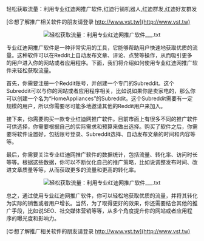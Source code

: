 轻松获取流量：利用专业红迪网推广软件,红迪行销机器人,红迪群发,红迪好友群发

[😍想了解推广相关软件的朋友请登录 http://www.vst.tw](http://www.vst.tw)

 <center><img src="https://vst.tw/MP4/tuiguang/png/0.png" alt="轻松获取流量：利用专业红迪网推广软件___.txt"></center>

专业红迪网推广软件是一种非常实用的工具，它能够帮助用户快速地获取优质的流量。这种软件可以在Reddit上自动发布文章、评论、点赞等操作，从而吸引更多的用户进入你的网站或者应用程序。下面，我们将介绍如何使用专业红迪网推广软件来轻松获取流量。

首先，你需要注册一个Reddit账号，并创建一个专门的Subreddit。这个Subreddit可以与你的网站或者应用程序相关，比如说如果你是卖家电的，那么你可以创建一个名为“HomeAppliances”的Subreddit。这个Subreddit需要有一定规模的用户，所以你需要尽可能多地邀请其他的Reddit用户来加入。

接下来，你需要购买一款专业红迪网推广软件。目前市面上有很多不同的推广软件可供选择，你需要根据自己的实际需求和预算来做出选择。购买了软件之后，你需要将软件设置好，包括账号登录、Subreddit选择、自动发布文章的时间和内容等等。

最后，你需要关注专业红迪网推广软件的数据统计，包括流量、转化率、访问时长等等。根据这些数据，你可以不断优化自己的推广策略，比如说调整发布时间、改进文章质量等等，从而获取更多的流量和更高的转化率。

 <center><img src="https://vst.tw/MP4/tuiguang/png/5.png" alt="轻松获取流量：利用专业红迪网推广软件___.txt"></center>

总之，通过使用专业红迪网推广软件，你可以轻松地获取优质的流量，并将其转化为实际的销售或者用户增长。当然，为了取得更好的效果，你还需要结合其他的推广手段，比如说SEO、社交媒体营销等等，从多个角度提升你的网站或者应用程序的曝光度和影响力。

[😍想了解推广相关软件的朋友请登录 http://www.vst.tw](http://www.vst.tw)



